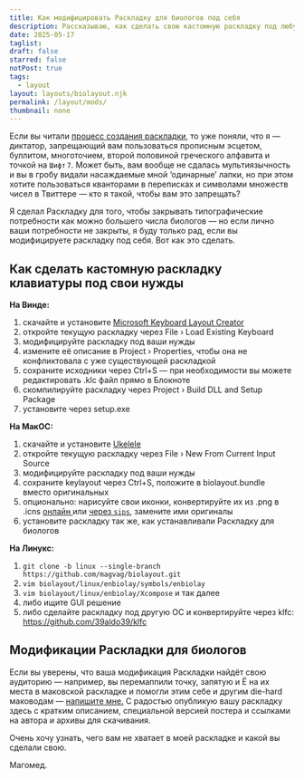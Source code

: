 ```yaml
---
title: Как модифицировать Раскладку для биологов под себя
description: Рассказываю, как сделать свою кастомную раскладку под любую ОС на основе Раскладки для биологов или любой другой
date: 2025-05-17
taglist: 
draft: false
starred: false
notPost: true
tags:
  - layout
layout: layouts/biolayout.njk
permalink: /layout/mods/
thumbnail: none
---
```

Если вы читали [процесс создания раскладки](layout-process.md), то уже поняли, что я — диктатор, запрещающий вам пользоваться прописным эсцетом, буллитом, многоточием, второй половиной греческого алфавита и точкой на `Шифт` `7`. Может быть, вам вообще не сдалась мультиязычность и вы в гробу видали насаждаемые мной ‘одинарные’ лапки, но при этом хотите пользоваться кванторами в переписках и символами множеств чисел в Твиттере — кто я такой, чтобы вам это запрещать? 

Я сделал Раскладку для того, чтобы закрывать типографические потребности как можно большего числа биологов — но если лично ваши потребности не закрыты, я буду только рад, если вы модифицируете раскладку под себя. Вот как это сделать.

## Как сделать кастомную раскладку клавиатуры под свои нужды

**На Винде:** 
1. скачайте и установите [Microsoft Keyboard Layout Creator](https://www.microsoft.com/en-sa/download/details.aspx?id=102134)
2. откройте текущую раскладку через File › Load Existing Keyboard
3. модифицируйте раскладку под ваши нужды
4. измените её описание в Project › Properties, чтобы она не конфликтовала с уже существующей раскладкой
5. сохраните исходники через Ctrl+S — при необходимости вы можете редактировать .klc файл прямо в Блокноте
6. скомпилируйте раскладку через Project › Build DLL and Setup Package 
7. установите через setup.exe


**На МакОС:**
1. скачайте и установите [Ukelele](https://software.sil.org/ukelele/)
2. откройте текущую раскладку через File › New From Current Input Source
3. модифицируйте раскладку под ваши нужды
4. сохраните keylayout через Ctrl+S, положите в biolayout.bundle вместо оригинальных
5. опционально: нарисуйте свои иконки, конвертируйте их из .png в .icns [онлайн ](https://www.aconvert.com/image/png-to-icns/)или [через `sips`](https://apple.stackexchange.com/questions/402621/convert-png-image-icon-to-icns-file-macos), замените ими оригиналы
6. установите раскладку так же, как устанавливали Раскладку для биологов


**На Линукс:**
1. `git clone -b linux --single-branch https://github.com/magvag/biolayout.git`
2. `vim biolayout/linux/enbiolay/symbols/enbiolay`
3. `vim biolayout/linux/enbiolay/Xcompose` и так далее
4. либо ищите GUI решение
5. либо сделайте раскладку под другую ОС и конвертируйте через klfc: https://github.com/39aldo39/klfc

## Модификации Раскладки для биологов
Если вы уверены, что ваша модификация Раскладки найдёт свою аудиторию — например, вы перемаппили точку, запятую и Ё на их места в маковской раскладке и помогли этим себе и другим die-hard маководам — [напишите мне.](https://t.me/magvag) С радостью опубликую вашу раскладку здесь с кратким описанием, специальной версией постера и ссылками на автора и архивы для скачивания.

Очень хочу узнать, чего вам не хватает в моей раскладке и какой вы сделали свою.

Магомед.